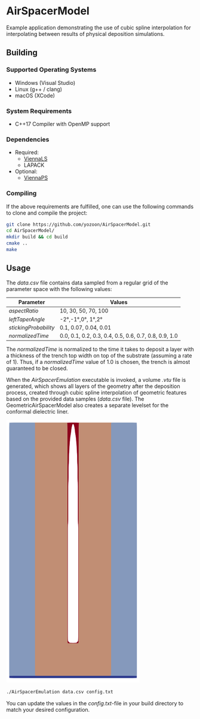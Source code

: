 # AirSpacerModel

Example application demonstrating the use of cubic spline interpolation for interpolating between results of physical deposition simulations. 

## Building
### Supported Operating Systems

* Windows (Visual Studio)
* Linux (g++ / clang)
* macOS (XCode)

### System Requirements

* C++17 Compiler with OpenMP support

### Dependencies
* Required:
    * [ViennaLS](https://github.com/ViennaTools/ViennaLS)
    * LAPACK
* Optional:
  * [ViennaPS](https://github.com/ViennaTools/ViennaPS)

### Compiling
If the above requirements are fulfilled, one can use the following commands to clone and compile the project:

```bash
git clone https://github.com/yozoon/AirSpacerModel.git
cd AirSpacerModel/
mkdir build && cd build
cmake ..
make
```

## Usage

The _data.csv_ file contains data sampled from a regular grid of the parameter space with the following values:

| Parameter | Values |
| --- | --- |
| _aspectRatio_ | 10, 30, 50, 70, 100 |
| _leftTaperAngle_ | -2°,-1°,0°, 1°,2° |
| _stickingProbability_ | 0.1, 0.07, 0.04, 0.01 |
| _normalizedTime_ | 0.0, 0.1, 0.2, 0.3, 0.4, 0.5, 0.6, 0.7, 0.8, 0.9, 1.0 |

The _normalizedTime_ is normalized to the time it takes to deposit a layer with a thickness of the trench top width on top of the substrate (assuming a rate of 1). Thus, if a _normalizedTime_ value of 1.0 is chosen, the trench is almost guaranteed to be closed.

When the _AirSpacerEmulation_ executable is invoked, a volume _.vtu_ file is generated, which shows all layers of the geometry after the deposition process, created through cubic spline interpolation of geometric features based on the provided data samples (_data.csv_ file). The GeometricAirSpacerModel also creates a separate levelset for the conformal dielectric liner.

![](images/airspacer.png)

```bash
./AirSpacerEmulation data.csv config.txt
```

You can update the values in the _config.txt_-file in your build directory to match your desired configuration.
